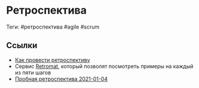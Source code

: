 # Ретроспектива

Теги: #ретроспектива #agile #scrum 

## Ссылки

* [Как провести ретроспективу](%D0%9A%D0%B0%D0%BA%20%D0%BF%D1%80%D0%BE%D0%B2%D0%B5%D1%81%D1%82%D0%B8%20%D1%80%D0%B5%D1%82%D1%80%D0%BE%D1%81%D0%BF%D0%B5%D0%BA%D1%82%D0%B8%D0%B2%D1%83.md)
* Сервис [Retromat](https://retromat.org/ru/), который позволят посмотреть примеры на каждый из пяти шагов
* [Пробная ретроспектива 2021-01-04](https://docs.google.com/document/d/1I3-KVeoCQ5QlTe-WqSSdZ4Rzlj1ajeJ1fymUdIWAAKM/edit?usp=sharing)